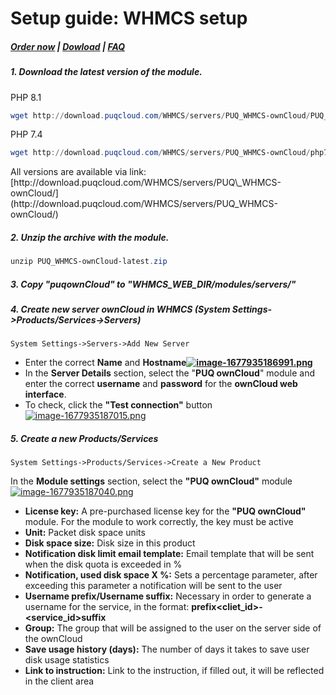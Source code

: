 # Setup guide: WHMCS setup

#####  [Order now](https://puqcloud.com/whmcs-module-owncloud.php) | [Dowload](https://download.puqcloud.com/WHMCS/servers/PUQ_WHMCS-ownCloud/) | [FAQ](https://faq.puqcloud.com/)

##### 1. Download the latest version of the module.

PHP 8.1

```Powershell
wget http://download.puqcloud.com/WHMCS/servers/PUQ_WHMCS-ownCloud/PUQ_WHMCS-ownCloud-latest.zip
```

PHP 7.4

```Powershell
wget http://download.puqcloud.com/WHMCS/servers/PUQ_WHMCS-ownCloud/php74/PUQ_WHMCS-ownCloud-latest.zip
```

<p class="callout info">All versions are available via link: [http://download.puqcloud.com/WHMCS/servers/PUQ\_WHMCS-ownCloud/](http://download.puqcloud.com/WHMCS/servers/PUQ_WHMCS-ownCloud/)</p>

##### 2. Unzip the archive with the module.

```Powershell
unzip PUQ_WHMCS-ownCloud-latest.zip
```

##### 3. Copy "puqownCloud" to "WHMCS\_WEB\_DIR/modules/servers/"

##### 4. Create new server ownCloud in WHMCS (System Settings-&gt;Products/Services-&gt;Servers)

```
System Settings->Servers->Add New Server
```

- Enter the correct **Name** and **Hostname[![image-1677935186991.png](https://doc.puq.info/uploads/images/gallery/2023-03/scaled-1680-/image-1677935186991.png)](https://doc.puq.info/uploads/images/gallery/2023-03/image-1677935186991.png)**
- In the **Server Details** section, select the "**PUQ ownCloud**" module and enter the correct **username** and **password** for the **ownCloud web interface**.
- To check, click the **"Test connection"** button[![image-1677935187015.png](https://doc.puq.info/uploads/images/gallery/2023-03/scaled-1680-/image-1677935187015.png)](https://doc.puq.info/uploads/images/gallery/2023-03/image-1677935187015.png)

##### 5. Create a new Products/Services

```
System Settings->Products/Services->Create a New Product
```

In the **Module settings** section, select the **"PUQ ownCloud"** module[![image-1677935187040.png](https://doc.puq.info/uploads/images/gallery/2023-03/scaled-1680-/image-1677935187040.png)](https://doc.puq.info/uploads/images/gallery/2023-03/image-1677935187040.png)

- **License key:** A pre-purchased license key for the **"PUQ ownCloud"** module. For the module to work correctly, the key must be active
- **Unit:** Packet disk space units
- **Disk space size:** Disk size in this product
- **Notification disk limit email template:** Email template that will be sent when the disk quota is exceeded in %
- **Notification, used disk space X %:** Sets a percentage parameter, after exceeding this parameter a notification will be sent to the user
- **Username prefix/Username suffix:** Necessary in order to generate a username for the service, in the format: **prefix&lt;cliet\_id&gt;-&lt;service\_id&gt;suffix**
- **Group:** The group that will be assigned to the user on the server side of the ownCloud
- **Save usage history (days):** The number of days it takes to save user disk usage statistics
- **Link to instruction:** Link to the instruction, if filled out, it will be reflected in the client area